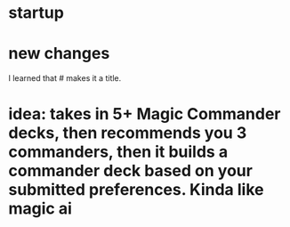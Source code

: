# startup
# new changes
I learned that # makes it a title. 
# idea: takes in 5+ Magic Commander decks, then recommends you 3 commanders, then it builds a commander deck based on your submitted preferences. Kinda like magic ai